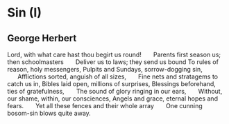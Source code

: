 # Sin (I)
## George Herbert
Lord, with what care hast thou begirt us round!
      Parents first season us; then schoolmasters
      Deliver us to laws; they send us bound
To rules of reason, holy messengers,
Pulpits and Sundays, sorrow-dogging sin,
      Afflictions sorted, anguish of all sizes,
      Fine nets and stratagems to catch us in,
Bibles laid open, millions of surprises,
Blessings beforehand, ties of gratefulness,
      The sound of glory ringing in our ears,
      Without, our shame, within, our consciences,
Angels and grace, eternal hopes and fears.
      Yet all these fences and their whole array
      One cunning bosom-sin blows quite away.